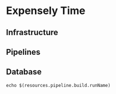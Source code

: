 ﻿# Expensely Time

## Infrastructure

## Pipelines

## Database


`echo $(resources.pipeline.build.runName)`